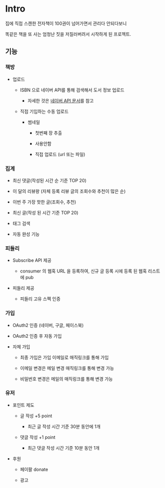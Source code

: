 
# Intro

집에 직접 스캔한 전자책이 100권이 넘어가면서 관리다 안되다보니

똑같은 책을 또 사는 엄청난 짓을 저질러버려서 시작하게 된 프로젝트.


## 기능

### 책방

- 업로드

    - ISBN 으로 네이버 API를 통해 검색해서 도서 정보 업로드
    
        - 자세한 것은 [네이버 API 문서](https://developers.naver.com/docs/search/book/)를 참고
    
    - 직접 기입하는 수동 업로드
    
        - 썸네일
        
            - 첫번째 장 추출
            
            - 사용안함
            
            - 직접 업로드 (url 또는 파일)


### 집계

- 최신 댓글(작성된 시간 순 기준 TOP 20)

- 이 달의 리뷰왕 (자체 등록 리뷰 글의 조회수와 추천이 많은 순)

- 이번 주 가장 핫한 글(조회수, 추천)

- 최신 글(작성 된 시간 기준 TOP 20)

- 태그 검색

- 자동 완성 기능

### 피들리

- Subscribe API 제공

    - consumer 의 웹훅 URL 을 등록하여, 신규 글 등록 시에 등록 된 웹훅 리스트에 pub

- 피들리 제공

    - 피들리 고유 스펙 인증

### 가입

- OAuth2 인증 (네이버, 구글, 페이스북)

- OAuth2 인증 후 자동 가입

- 자체 가입

    - 최종 가입은 가입 이메일로 매직링크를 통해 가입
    
    - 이메일 변경은 메일 변경 매직링크를 통해 변경 가능
    
    - 비밀번호 변경은 메일의 매직링크를 통해 변경 가능

### 유저

- 포인트 제도

    - 글 작성 +5 point
    
        - 최근 글 작성 시간 기준 30분 동안에 1개
    
    - 댓글 작성 +1 point
    
        - 최근 댓글 작성 시간 기준 10분 동안 1개

- 후원

    - 페이팔 donate
    
    - 광고